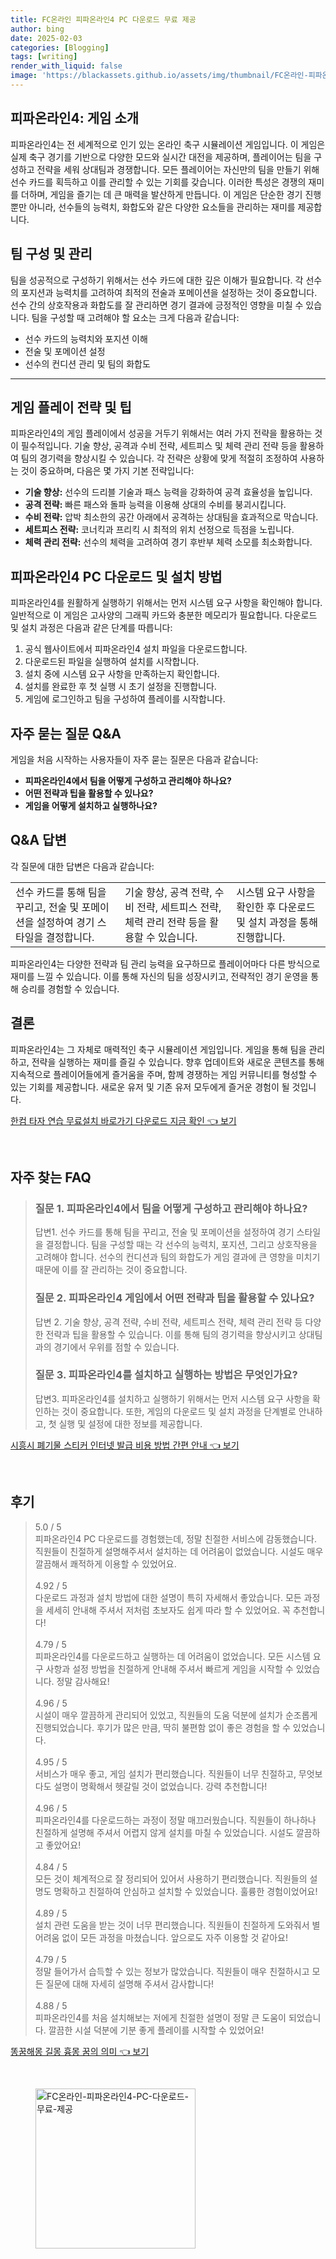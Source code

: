 ```yaml
---
title: FC온라인 피파온라인4 PC 다운로드 무료 제공
author: bing
date: 2025-02-03
categories: [Blogging]
tags: [writing]
render_with_liquid: false
image: 'https://blackassets.github.io/assets/img/thumbnail/FC온라인-피파온라인4-PC-다운로드-무료-제공.webp'
---
```



<h2 id='피파온라인4_게임소개'>피파온라인4: 게임 소개</h2>

<p>피파온라인4는 전 세계적으로 인기 있는 온라인 축구 시뮬레이션 게임입니다. 이 게임은 실제 축구 경기를 기반으로 다양한 모드와 실시간 대전을 제공하며, 플레이어는 팀을 구성하고 전략을 세워 상대팀과 경쟁합니다. 모든 플레이어는 자신만의 팀을 만들기 위해 선수 카드를 획득하고 이를 관리할 수 있는 기회를 갖습니다. 이러한 특성은 경쟁의 재미를 더하며, 게임을 즐기는 데 큰 매력을 발산하게 만듭니다. 이 게임은 단순한 경기 진행뿐만 아니라, 선수들의 능력치, 화합도와 같은 다양한 요소들을 관리하는 재미를 제공합니다.</p>

<h2 id='팀구성_및_관리'>팀 구성 및 관리</h2>

<p>팀을 성공적으로 구성하기 위해서는 선수 카드에 대한 깊은 이해가 필요합니다. 각 선수의 포지션과 능력치를 고려하여 최적의 전술과 포메이션을 설정하는 것이 중요합니다. 선수 간의 상호작용과 화합도를 잘 관리하면 경기 결과에 긍정적인 영향을 미칠 수 있습니다. 팀을 구성할 때 고려해야 할 요소는 크게 다음과 같습니다:</p>

<ul>
    <li>선수 카드의 능력치와 포지션 이해</li>
    <li>전술 및 포메이션 설정</li>
    <li>선수의 컨디션 관리 및 팀의 화합도</li>
</ul>

<hr />

<h2 id='게임_플레이_전략'>게임 플레이 전략 및 팁</h2>

<p>피파온라인4의 게임 플레이에서 성공을 거두기 위해서는 여러 가지 전략을 활용하는 것이 필수적입니다. 기술 향상, 공격과 수비 전략, 세트피스 및 체력 관리 전략 등을 활용하여 팀의 경기력을 향상시킬 수 있습니다. 각 전략은 상황에 맞게 적절히 조정하여 사용하는 것이 중요하며, 다음은 몇 가지 기본 전략입니다:</p>

<ul>
    <li><b>기술 향상:</b> 선수의 드리블 기술과 패스 능력을 강화하여 공격 효율성을 높입니다.</li>
    <li><b>공격 전략:</b> 빠른 패스와 돌파 능력을 이용해 상대의 수비를 붕괴시킵니다.</li>
    <li><b>수비 전략:</b> 압박 최소한의 공간 아래에서 공격하는 상대팀을 효과적으로 막습니다.</li>
    <li><b>세트피스 전략:</b> 코너킥과 프리킥 시 최적의 위치 선정으로 득점을 노립니다.</li>
    <li><b>체력 관리 전략:</b> 선수의 체력을 고려하여 경기 후반부 체력 소모를 최소화합니다.</li>
</ul>

<h2 id='피파온라인4_설치'>피파온라인4 PC 다운로드 및 설치 방법</h2>

<p>피파온라인4를 원활하게 실행하기 위해서는 먼저 시스템 요구 사항을 확인해야 합니다. 일반적으로 이 게임은 고사양의 그래픽 카드와 충분한 메모리가 필요합니다. 다운로드 및 설치 과정은 다음과 같은 단계를 따릅니다:</p>

<ol>
    <li>공식 웹사이트에서 피파온라인4 설치 파일을 다운로드합니다.</li>
    <li>다운로드된 파일을 실행하여 설치를 시작합니다.</li>
    <li>설치 중에 시스템 요구 사항을 만족하는지 확인합니다.</li>
    <li>설치를 완료한 후 첫 실행 시 초기 설정을 진행합니다.</li>
    <li>게임에 로그인하고 팀을 구성하여 플레이를 시작합니다.</li>
</ol>

<h2 id='자주_묻는_질문'>자주 묻는 질문 Q&A</h2>

<p>게임을 처음 시작하는 사용자들이 자주 묻는 질문은 다음과 같습니다:</p>

<ul>
    <li><b>피파온라인4에서 팀을 어떻게 구성하고 관리해야 하나요?</b></li>
    <li><b>어떤 전략과 팁을 활용할 수 있나요?</b></li>
    <li><b>게임을 어떻게 설치하고 실행하나요?</b></li>
</ul>

<h2 id='QnA_답변'>Q&A 답변</h2>

<p>각 질문에 대한 답변은 다음과 같습니다:</p>

<table>
    <tr>
        <td>선수 카드를 통해 팀을 꾸리고, 전술 및 포메이션을 설정하여 경기 스타일을 결정합니다.</td>
        <td>기술 향상, 공격 전략, 수비 전략, 세트피스 전략, 체력 관리 전략 등을 활용할 수 있습니다.</td>
        <td>시스템 요구 사항을 확인한 후 다운로드 및 설치 과정을 통해 진행합니다.</td>
    </tr>
</table>

<p>피파온라인4는 다양한 전략과 팀 관리 능력을 요구하므로 플레이어마다 다른 방식으로 재미를 느낄 수 있습니다. 이를 통해 자신의 팀을 성장시키고, 전략적인 경기 운영을 통해 승리를 경험할 수 있습니다.</p>

<h2 id='결론'>결론</h2>

<p>피파온라인4는 그 자체로 매력적인 축구 시뮬레이션 게임입니다. 게임을 통해 팀을 관리하고, 전략을 실행하는 재미를 즐길 수 있습니다. 향후 업데이트와 새로운 콘텐츠를 통해 지속적으로 플레이어들에게 즐거움을 주며, 함께 경쟁하는 게임 커뮤니티를 형성할 수 있는 기회를 제공합니다. 새로운 유저 및 기존 유저 모두에게 즐거운 경험이 될 것입니다.</p>


<p><a class="click-button" title="한컴 타자 연습 무료설치 바로가기 다운로드 지금 확인" href="https://blackassets.github.io/posts/%ED%95%9C%EC%BB%B4-%ED%83%80%EC%9E%90-%EC%97%B0%EC%8A%B5-%EB%AC%B4%EB%A3%8C%EC%84%A4%EC%B9%98-%EB%B0%94%EB%A1%9C%EA%B0%80%EA%B8%B0-%EB%8B%A4%EC%9A%B4%EB%A1%9C%EB%93%9C-%EC%A7%80%EA%B8%88-%ED%99%95%EC%9D%B8/" rel="dofollow">한컴 타자 연습 무료설치 바로가기 다운로드 지금 확인 👈 보기</a></p><br>
<h2 id='자주_찾는_FAQ'>자주 찾는 FAQ</h2>
<div itemscope="" itemtype="https://schema.org/FAQPage"> 
<blockquote> 
<div itemscope="" itemprop="mainEntity" itemtype="https://schema.org/Question"> 
<h3 itemprop="name">질문 1. 피파온라인4에서 팀을 어떻게 구성하고 관리해야 하나요?</h3> 
<div itemscope="" itemprop="acceptedAnswer" itemtype="https://schema.org/Answer"> 
<span itemprop="text"> 
<p>답변1. 선수 카드를 통해 팀을 꾸리고, 전술 및 포메이션을 설정하여 경기 스타일을 결정합니다. 팀을 구성할 때는 각 선수의 능력치, 포지션, 그리고 상호작용을 고려해야 합니다. 선수의 컨디션과 팀의 화합도가 게임 결과에 큰 영향을 미치기 때문에 이를 잘 관리하는 것이 중요합니다.</p> 
</span> 
</div> 
</div> 
<div itemscope="" itemprop="mainEntity" itemtype="https://schema.org/Question"> 
<h3 itemprop="name">질문 2. 피파온라인4 게임에서 어떤 전략과 팁을 활용할 수 있나요?</h3> 
<div itemscope="" itemprop="acceptedAnswer" itemtype="https://schema.org/Answer"> 
<span itemprop="text"> 
<p>답변 2. 기술 향상, 공격 전략, 수비 전략, 세트피스 전략, 체력 관리 전략 등 다양한 전략과 팁을 활용할 수 있습니다. 이를 통해 팀의 경기력을 향상시키고 상대팀과의 경기에서 우위를 점할 수 있습니다.</p> 
</span> 
</div> 
</div> 
<div itemscope="" itemprop="mainEntity" itemtype="https://schema.org/Question"> 
<h3 itemprop="name">질문 3. 피파온라인4를 설치하고 실행하는 방법은 무엇인가요?</h3> 
<div itemscope="" itemprop="acceptedAnswer" itemtype="https://schema.org/Answer"> 
<span itemprop="text"> 
<p>답변3. 피파온라인4를 설치하고 실행하기 위해서는 먼저 시스템 요구 사항을 확인하는 것이 중요합니다. 또한, 게임의 다운로드 및 설치 과정을 단계별로 안내하고, 첫 실행 및 설정에 대한 정보를 제공합니다.</p> 
</span> 
</div> 
</div> 
</blockquote> 
</div>
<p><a class="click-button" title="시흥시 폐기물 스티커 인터넷 발급 비용 방법 간편 안내" href="https://blackassets.github.io/posts/%EC%8B%9C%ED%9D%A5%EC%8B%9C-%ED%8F%90%EA%B8%B0%EB%AC%BC-%EC%8A%A4%ED%8B%B0%EC%BB%A4-%EC%9D%B8%ED%84%B0%EB%84%B7-%EB%B0%9C%EA%B8%89-%EB%B9%84%EC%9A%A9-%EB%B0%A9%EB%B2%95-%EA%B0%84%ED%8E%B8-%EC%95%88%EB%82%B4/" rel="dofollow">시흥시 폐기물 스티커 인터넷 발급 비용 방법 간편 안내 👈 보기</a></p><br>
<h2 id='후기'>후기</h2>
<div itemscope itemtype="https://schema.org/Product">
  <blockquote>
  <div itemprop="review" itemscope itemtype="https://schema.org/Review">
      <div itemprop="reviewRating" itemscope itemtype="https://schema.org/Rating"> <span itemprop="ratingValue">5.0</span> / <span itemprop="bestRating">5</span> </div>
      <span itemprop="reviewBody">피파온라인4 PC 다운로드를 경험했는데, 정말 친절한 서비스에 감동했습니다. 직원들이 친절하게 설명해주셔서 설치하는 데 어려움이 없었습니다. 시설도 매우 깔끔해서 쾌적하게 이용할 수 있었어요.</span>
  </div>
  <br>
  <div itemprop="review" itemscope itemtype="https://schema.org/Review">
      <div itemprop="reviewRating" itemscope itemtype="https://schema.org/Rating"> <span itemprop="ratingValue">4.92</span> / <span itemprop="bestRating">5</span> </div>
      <span itemprop="reviewBody">다운로드 과정과 설치 방법에 대한 설명이 특히 자세해서 좋았습니다. 모든 과정을 세세히 안내해 주셔서 저처럼 초보자도 쉽게 따라 할 수 있었어요. 꼭 추천합니다!</span>
  </div>
  <br>
  <div itemprop="review" itemscope itemtype="https://schema.org/Review">
      <div itemprop="reviewRating" itemscope itemtype="https://schema.org/Rating"> <span itemprop="ratingValue">4.79</span> / <span itemprop="bestRating">5</span> </div>
      <span itemprop="reviewBody">피파온라인4를 다운로드하고 실행하는 데 어려움이 없었습니다. 모든 시스템 요구 사항과 설정 방법을 친절하게 안내해 주셔서 빠르게 게임을 시작할 수 있었습니다. 정말 감사해요!</span>
  </div>
  <br>
  <div itemprop="review" itemscope itemtype="https://schema.org/Review">
      <div itemprop="reviewRating" itemscope itemtype="https://schema.org/Rating"> <span itemprop="ratingValue">4.96</span> / <span itemprop="bestRating">5</span> </div>
      <span itemprop="reviewBody">시설이 매우 깔끔하게 관리되어 있었고, 직원들의 도움 덕분에 설치가 순조롭게 진행되었습니다. 후기가 많은 만큼, 딱히 불편함 없이 좋은 경험을 할 수 있었습니다.</span>
  </div>
  <br>
  <div itemprop="review" itemscope itemtype="https://schema.org/Review">
      <div itemprop="reviewRating" itemscope itemtype="https://schema.org/Rating"> <span itemprop="ratingValue">4.95</span> / <span itemprop="bestRating">5</span> </div>
      <span itemprop="reviewBody">서비스가 매우 좋고, 게임 설치가 편리했습니다. 직원들이 너무 친절하고, 무엇보다도 설명이 명확해서 헷갈릴 것이 없었습니다. 강력 추천합니다!</span>
  </div>
  <br>
  <div itemprop="review" itemscope itemtype="https://schema.org/Review">
      <div itemprop="reviewRating" itemscope itemtype="https://schema.org/Rating"> <span itemprop="ratingValue">4.96</span> / <span itemprop="bestRating">5</span> </div>
      <span itemprop="reviewBody">피파온라인4를 다운로드하는 과정이 정말 매끄러웠습니다. 직원들이 하나하나 친절하게 설명해 주셔서 어렵지 않게 설치를 마칠 수 있었습니다. 시설도 깔끔하고 좋았어요!</span>
  </div>
  <br>
  <div itemprop="review" itemscope itemtype="https://schema.org/Review">
      <div itemprop="reviewRating" itemscope itemtype="https://schema.org/Rating"> <span itemprop="ratingValue">4.84</span> / <span itemprop="bestRating">5</span> </div>
      <span itemprop="reviewBody">모든 것이 체계적으로 잘 정리되어 있어서 사용하기 편리했습니다. 직원들의 설명도 명확하고 친절하여 안심하고 설치할 수 있었습니다. 훌륭한 경험이었어요!</span>
  </div>
  <br>
  <div itemprop="review" itemscope itemtype="https://schema.org/Review">
      <div itemprop="reviewRating" itemscope itemtype="https://schema.org/Rating"> <span itemprop="ratingValue">4.89</span> / <span itemprop="bestRating">5</span> </div>
      <span itemprop="reviewBody">설치 관련 도움을 받는 것이 너무 편리했습니다. 직원들이 친절하게 도와줘서 별 어려움 없이 모든 과정을 마쳤습니다. 앞으로도 자주 이용할 것 같아요!</span>
  </div>
  <br>
  <div itemprop="review" itemscope itemtype="https://schema.org/Review">
      <div itemprop="reviewRating" itemscope itemtype="https://schema.org/Rating"> <span itemprop="ratingValue">4.79</span> / <span itemprop="bestRating">5</span> </div>
      <span itemprop="reviewBody">정말 들어가서 습득할 수 있는 정보가 많았습니다. 직원들이 매우 친절하시고 모든 질문에 대해 자세히 설명해 주셔서 감사합니다!</span>
  </div>
  <br>
  <div itemprop="review" itemscope itemtype="https://schema.org/Review">
      <div itemprop="reviewRating" itemscope itemtype="https://schema.org/Rating"> <span itemprop="ratingValue">4.88</span> / <span itemprop="bestRating">5</span> </div>
      <span itemprop="reviewBody">피파온라인4를 처음 설치해보는 저에게 친절한 설명이 정말 큰 도움이 되었습니다. 깔끔한 시설 덕분에 기분 좋게 플레이를 시작할 수 있었어요!</span>
  </div>
  </blockquote>
</div>
<p><a class="click-button" title="똥꿈해몽 길몽 흉몽 꿈의 의미" href="https://blackassets.github.io/posts/%EB%98%A5%EA%BF%88%ED%95%B4%EB%AA%BD-%EA%B8%B8%EB%AA%BD-%ED%9D%89%EB%AA%BD-%EA%BF%88%EC%9D%98-%EC%9D%98%EB%AF%B8/" rel="dofollow">똥꿈해몽 길몽 흉몽 꿈의 의미 👈 보기</a></p><br>
<figure class="image"><img src="https://blackassets.github.io/assets/img/thumbnail/FC온라인-피파온라인4-PC-다운로드-무료-제공.webp" alt="FC온라인-피파온라인4-PC-다운로드-무료-제공" width="256" height="256"></figure>